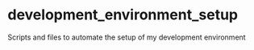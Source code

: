 # development_environment_setup
Scripts and files to automate the setup of my development environment 
